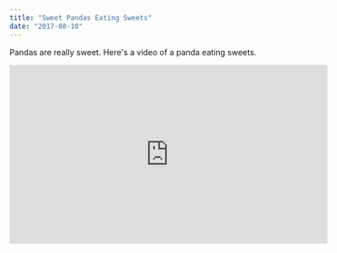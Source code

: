 ```yaml
---
title: "Sweet Pandas Eating Sweets"
date: "2017-08-10"
---
```


Pandas are really sweet. Here's a video of a panda eating sweets.

<iframe width="560" height="315" src="https://www.youtube.com/embed/4n0xNbfJLR8" frameborder="0" allowfullscreen></iframe>